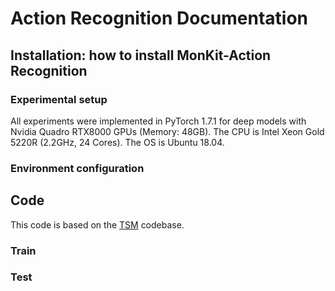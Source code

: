 # Action Recognition Documentation

## Installation: how to install MonKit-Action Recognition
### Experimental setup
All experiments were implemented in PyTorch 1.7.1 for deep models with Nvidia Quadro RTX8000 GPUs (Memory: 48GB). 
The CPU is Intel Xeon Gold 5220R (2.2GHz, 24 Cores). The OS is Ubuntu 18.04.

### Environment configuration

## Code
This code is based on the [TSM](https://github.com/mit-han-lab/temporal-shift-module) codebase.
### Train
### Test
